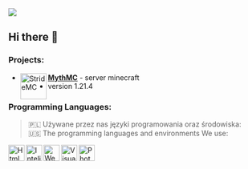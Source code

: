 
<a href="https://stridemc.pl">
  <img src="https://cdn.discordapp.com/attachments/755488771306291211/1201950130438422608/to.png?ex=65cbae4a&is=65b9394a&hm=0ce708c62f75a3821e93b3eac3781e809ce963608c3c53821f5471f86c21e3f5&">
</a>

## Hi there 👋
### Projects:
- [<img align="left" alt="StrideMC" width="52px" src="https://cdn.discordapp.com/attachments/755488771306291211/1033161266463768586/mythmcl.png">**MythMC**](https://stridemc.pl/) - server minecraft
- version 1.21.4

### Programming Languages:
> 🇵🇱 Używane przez nas języki programowania oraz środowiska:  
> 🇺🇸 The programming languages and environments We use:
<img align="left" alt="Html" width="32px" src="https://simpleicons.org/icons/html5.svg">
<img align="left" alt="Intelj" width="32px" src="https://simpleicons.org/icons/intellijidea.svg">
<img align="left" alt="WebStorm" width="32px" src="https://simpleicons.org/icons/webstorm.svg"> 
<img align="left" alt="Visual" width="32px" src="https://simpleicons.org/icons/visualstudiocode.svg"> 
<img align="left" alt="Photoshop" width="32px" src="https://simpleicons.org/icons/adobephotoshop.svg"> 
